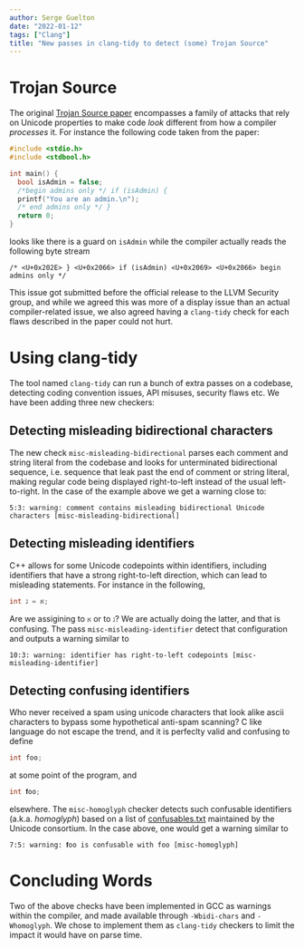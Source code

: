 ```yaml
---
author: Serge Guelton
date: "2022-01-12"
tags: ["Clang"]
title: "New passes in clang-tidy to detect (some) Trojan Source"
---
```


# Trojan Source

The original [Trojan Source paper](https://trojansource.codes/) encompasses a
family of attacks that rely on Unicode properties to make code *look* different
from how a compiler *processes* it. For instance the following code taken from
the paper:

```c
#include <stdio.h>
#include <stdbool.h>

int main() {
  bool isAdmin = false;
  /*‮ } ⁦if (isAdmin)⁩ ⁦begin admins only */
  printf("You are an admin.\n");
  /* end admins only ‮ { ⁦*/
  return 0;
}
```

looks like there is a guard on `isAdmin` while the compiler actually reads the
following byte stream

```
/* <U+0x202E> } <U+0x2066> if (isAdmin) <U+0x2069> <U+0x2066> begin admins only */
```

This issue got submitted before the official release to the LLVM Security group,
and while we agreed this was more of a display issue than an actual
compiler-related issue, we also agreed having a `clang-tidy` check for each
flaws described in the paper could not hurt.

# Using clang-tidy

The tool named `clang-tidy` can run a bunch of extra passes on a codebase,
detecting coding convention issues, API misuses, security flaws etc. We have
been adding three new checkers:

## Detecting misleading bidirectional characters

The new check `misc-misleading-bidirectional` parses each comment and string
literal from the codebase and looks for unterminated bidirectional sequence,
i.e. sequence that leak past the end of comment or string literal, making
regular code being displayed right-to-left instead of the usual left-to-right.
In the case of the example above we get a warning close to:

```
5:3: warning: comment contains misleading bidirectional Unicode characters [misc-misleading-bidirectional]
```

## Detecting misleading identifiers

C++ allows for some Unicode codepoints within identifiers, including identifiers
that have a strong right-to-left direction, which can lead to misleading
statements. For instance in the following,

```c++
int א = ג;
```

Are we assigining to ``א`` or to ``ג``? We are actually doing the latter, and
that is confusing. The pass `misc-misleading-identifier` detect that
configuration and outputs a warning similar to

```
10:3: warning: identifier has right-to-left codepoints [misc-misleading-identifier]
```

## Detecting confusing identifiers

Who never received a spam using unicode characters that look alike ascii
characters to bypass some hypothetical anti-spam scanning? C like language do
not escape the trend, and it is perfeclty valid and confusing to define

```c++
int foo;
```

at some point of the program, and

```c++
int 𝐟oo;
```

elsewhere. The `misc-homoglyph` checker detects such confusable identifiers
(a.k.a. *homoglyph*) based on a list of
[confusables.txt](https://www.unicode.org/Public/security/latest/confusables.txt)
maintained by the Unicode consortium. In the case above, one would get a warning
similar to

```
7:5: warning: 𝐟oo is confusable with foo [misc-homoglyph]
```

# Concluding Words

Two of the above checks have been implemented in GCC as warnings within the
compiler, and made available through `-Wbidi-chars` and `-Whomoglyph`. We chose
to implement them as `clang-tidy` checkers to limit the impact it would have on
parse time.
